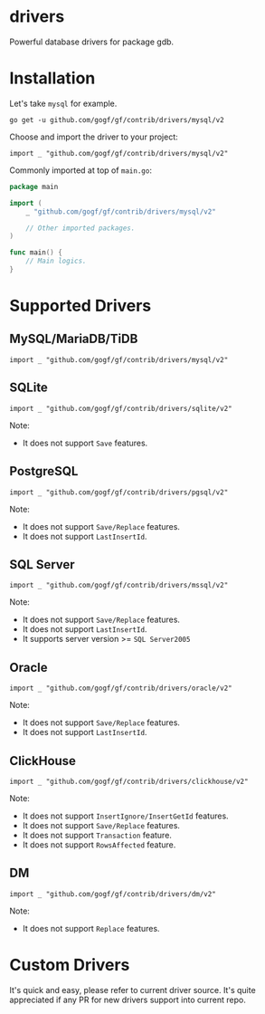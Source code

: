 # drivers
Powerful database drivers for package gdb.

# Installation
Let's take `mysql` for example.
```
go get -u github.com/gogf/gf/contrib/drivers/mysql/v2
```

Choose and import the driver to your project:
```
import _ "github.com/gogf/gf/contrib/drivers/mysql/v2"
```

Commonly imported at top of `main.go`:
```go
package main

import (
	_ "github.com/gogf/gf/contrib/drivers/mysql/v2"

	// Other imported packages.
)

func main() {
	// Main logics.
}
```

# Supported Drivers

## MySQL/MariaDB/TiDB

```
import _ "github.com/gogf/gf/contrib/drivers/mysql/v2"
```

## SQLite
```
import _ "github.com/gogf/gf/contrib/drivers/sqlite/v2"
```
Note:
- It does not support `Save` features.

## PostgreSQL
```
import _ "github.com/gogf/gf/contrib/drivers/pgsql/v2"
```
Note:
- It does not support `Save/Replace` features.
- It does not support `LastInsertId`.

## SQL Server
```
import _ "github.com/gogf/gf/contrib/drivers/mssql/v2"
```
Note:
- It does not support `Save/Replace` features.
- It does not support `LastInsertId`.
- It supports server version >= `SQL Server2005`

## Oracle
```
import _ "github.com/gogf/gf/contrib/drivers/oracle/v2"
```
Note:
- It does not support `Save/Replace` features.
- It does not support `LastInsertId`.

## ClickHouse
```
import _ "github.com/gogf/gf/contrib/drivers/clickhouse/v2"
```
Note:
- It does not support `InsertIgnore/InsertGetId` features.
- It does not support `Save/Replace` features.
- It does not support `Transaction` feature.
- It does not support `RowsAffected` feature.

## DM
```
import _ "github.com/gogf/gf/contrib/drivers/dm/v2"
```
Note:
- It does not support `Replace` features.




# Custom Drivers

It's quick and easy, please refer to current driver source. 
It's quite appreciated if any PR for new drivers support into current repo.
